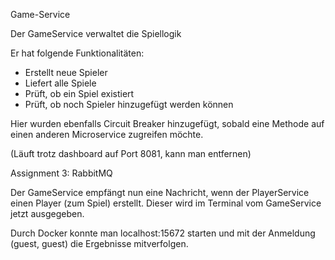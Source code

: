 Game-Service

Der GameService verwaltet die Spiellogik

Er hat folgende Funktionalitäten:

* Erstellt neue Spieler
* Liefert alle Spiele
* Prüft, ob ein Spiel existiert
* Prüft, ob noch Spieler hinzugefügt werden können

Hier wurden ebenfalls Circuit Breaker hinzugefügt, sobald eine Methode auf einen anderen
Microservice zugreifen möchte.

(Läuft trotz dashboard auf Port 8081, kann man entfernen)

Assignment 3: RabbitMQ

Der GameService empfängt nun eine Nachricht, wenn der PlayerService einen Player (zum Spiel)
erstellt. Dieser wird im Terminal vom GameService jetzt ausgegeben. 

Durch Docker konnte man localhost:15672 starten und mit der Anmeldung (guest, guest) die 
Ergebnisse mitverfolgen. 



